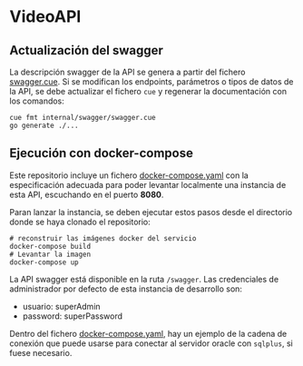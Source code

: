 # VideoAPI

## Actualización del swagger

La descripción swagger de la API se genera a partir del fichero [swagger.cue](internal/swagger/swagger.cue). Si se modifican los endpoints, parámetros o tipos de datos de la API, se debe actualizar el fichero `cue` y regenerar la documentación con los comandos:

```
cue fmt internal/swagger/swagger.cue
go generate ./...
```

## Ejecución con docker-compose

Este repositorio incluye un fichero [docker-compose.yaml](docker-compose.yaml) con la especificación adecuada para poder levantar localmente una instancia de esta API, escuchando en el puerto **8080**.

Paran lanzar la instancia, se deben ejecutar estos pasos desde el directorio donde se haya clonado el repositorio:

```
# reconstruir las imágenes docker del servicio
docker-compose build
# Levantar la imagen
docker-compose up
```

La API swagger está disponible en la ruta `/swagger`. Las credenciales de administrador por defecto de esta instancia de desarrollo son:

- usuario: superAdmin
- password: superPassword

Dentro del fichero [docker-compose.yaml](docker-compose.yaml), hay un ejemplo de la cadena de conexión que puede usarse para conectar al servidor oracle con `sqlplus`, si fuese necesario.
